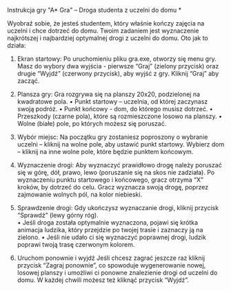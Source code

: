 Instrukcja gry "A* Gra" – Droga studenta z uczelni do domu * 

Wyobraź sobie, że jesteś studentem, który właśnie kończy zajęcia na uczelni i chce dotrzeć do domu. Twoim zadaniem jest wyznaczenie najkrótszej i najbardziej optymalnej drogi z uczelni do domu. Oto jak to działa: 

 
1. Ekran startowy: 
Po uruchomieniu pliku gra.exe, otworzy się menu gry. Masz do wybory dwa wyjścia - pierwsze “Graj” (zielony przycisk) oraz drugie “Wyjdź” (czerwony przycisk), aby wyjść z gry. Kliknij “Graj” aby zacząć. 

2. Plansza gry: 
Gra rozgrywa się na planszy 20x20, podzielonej na kwadratowe pola. 
 • Punkt startowy – uczelnia, od której zaczynasz swoją podróż. 
 • Punkt końcowy - dom, do którego musisz dotrzeć. 
 • Przeszkody (czarne pola), które są rozmieszczone losowo na planszy. 
 • Wolne (białe) pole, po których możesz się poruszać. 

3. Wybór miejsc: 
Na początku gry zostaniesz poproszony o wybranie uczelni – kliknij na wolne pole, aby ustawić punkt startowy. Wybierz dom – kliknij na inne wolne pole, które będzie punktem końcowym. 

4. Wyznaczenie drogi: 
Aby wyznaczyć prawidłowo drogę należy poruszać się w górę, dół, prawo, lewo (poruszanie się na skos nie zadziała). Po wyznaczeniu punktu startowego i końcowego, gracz otrzyma “X” kroków, by dotrzeć do celu. Gracz wyznacza swoją drogę, poprzez zajmowanie wolnych pól, na kolor niebieski. 

5. Sprawdzenie drogi: 
Gdy ukończysz wyznaczanie drogi, kliknij przycisk “Sprawdź” (lewy górny róg).  
 • Jeśli droga została optymalnie wyznaczona, pojawi się krótka animacja ludzika,  który przejdzie po twojej trasie i zaznaczy ją na zielono. 
 • Jeśli nie udało ci się wyznaczyć poprawnej drogi, ludzik poprawi twoją trasę czerwonym kolorem. 

6. Uruchom ponownie i wyjdź 
Jeśli chcesz zagrać jeszcze raz kliknij przycisk “Zagraj ponownie”, co spowoduje wygenerowanie nowej, losowej planszy i umożliwi ci ponowne znalezienie drogi od uczelni do domu. W każdej chwili możesz też kliknąć przycisk “Wyjdź”. 

  

 
